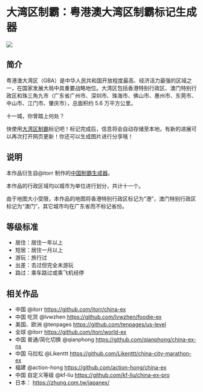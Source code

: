 # 大湾区制霸：粤港澳大湾区制霸标记生成器

[![](https://yusancky.github.io/images/GBA-ex/GBA-ex.jpg)](https://gba-ex.netlify.app/)

## 简介

粤港澳大湾区（GBA）是中华人民共和国开放程度最高、经济活力最强的区域之一，在国家发展大局中具重要战略地位。大湾区包括香港特别行政区、澳门特别行政区和珠三角九市（广东省广州市、深圳市、珠海市、佛山市、惠州市、东莞市、中山市、江门市、肇庆市），总面积约 $5.6$ 万平方公里。

十一城，你曾踏上何处？

快使用[大湾区制霸](https://gba-ex.netlify.app/)标记吧！标记完成后，信息将会自动存储至本地，有新的进展可以再次打开网页更新！你还可以生成图片进行分享哦！

## 说明

本作品衍生自@itorr 制作的[中国制霸生成器](https://github.com/itorr/china-ex)。

本作品的行政区域均以城市为单位进行划分，共计十一个。

由于地图大小受限，本作品的地图将香港特别行政区标记为“港”，澳门特别行政区标记为“澳门”，其它城市均在广东省而不标记省份。

## 等级标准

- 居住：居住一年以上
- 短居：居住一月以上
- 游玩：旅行过
- 出差：去过但完全未游玩
- 路过：乘车路过或乘飞机经停

## 相关作品

- 中国 @itorr https://github.com/itorr/china-ex
- 中国 吃货 @lvwzhen https://github.com/lvwzhen/foodie-ex
- 美国、欧洲 @tenpages https://github.com/tenpages/us-level
- 全球 @itorr https://github.com/itorr/world-ex
- 中国 普通/简化切换 @qianphong https://github.com/qianphong/china-ex-ns
- 中国 马拉松 @Likenttt https://github.com/Likenttt/china-city-marathon-ex
- 福建 @action-hong https://github.com/action-hong/china-ex
- 中国 自定义等级 @kf-liu https://github.com/kf-liu/china-ex-pro
- 日本： https://zhung.com.tw/japanex/